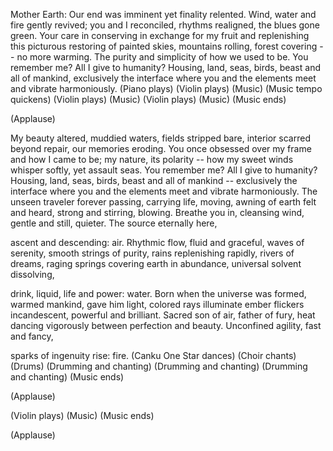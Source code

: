 

Mother Earth: Our end was imminent
yet finality relented.
Wind, water and fire gently revived;
you and I reconciled,
rhythms realigned,
the blues gone green.
Your care in conserving
in exchange for my fruit
and replenishing this picturous
restoring of painted skies,
mountains rolling,
forest covering --
no more warming.
The purity and simplicity
of how we used to be.
You remember me?
All I give to humanity?
Housing, land, seas, birds,
beast and all of mankind,
exclusively the interface
where you and the elements meet
and vibrate harmoniously.
(Piano plays)
(Violin plays)
(Music)
(Music tempo quickens)
(Violin plays)
(Music)
(Violin plays)
(Music)
(Music ends)

(Applause)

My beauty altered,
muddied waters, fields stripped bare,
interior scarred beyond repair,
our memories eroding.
You once obsessed over my frame
and how I came to be;
my nature, its polarity --
how my sweet winds whisper softly,
yet assault seas.
You remember me?
All I give to humanity?
Housing, land, seas, birds,
beast and all of mankind --
exclusively the interface
where you and the elements meet
and vibrate harmoniously.
The unseen traveler forever passing,
carrying life,
moving,
awning of earth felt and heard,
strong and stirring,
blowing.
Breathe you in, cleansing wind,
gentle and still,
quieter.
The source eternally here,

ascent and descending:
air.
Rhythmic flow,
fluid and graceful,
waves of serenity,
smooth strings of purity,
rains replenishing rapidly,
rivers of dreams,
raging springs
covering earth in abundance,
universal solvent dissolving,

drink, liquid, life and power:
water.
Born when the universe was formed,
warmed mankind,
gave him light,
colored rays illuminate ember flickers
incandescent, powerful and brilliant.
Sacred son of air, father of fury,
heat dancing vigorously
between perfection and beauty.
Unconfined agility,
fast and fancy,

sparks of ingenuity rise:
fire.
(Canku One Star dances)
(Choir chants)
(Drums)
(Drumming and chanting)
(Drumming and chanting)
(Drumming and chanting)
(Music ends)

(Applause)

(Violin plays)
(Music)
(Music ends)

(Applause)

